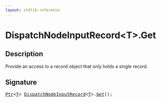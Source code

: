 ```yaml
---
layout: stdlib-reference
---
```


# DispatchNodeInputRecord\<T\>\.Get

## Description

Provide an access to a record object that only holds a single record.




## Signature 

<pre>
<a href="/stdlib-reference/types/ptr-0/index" class="code_type">Ptr</a>&lt;<a href="/stdlib-reference/types/dispatchnodeinputrecord-08ch/index#typeparam-T" class="code_type">T</a>&gt; <a href="/stdlib-reference/types/dispatchnodeinputrecord-08ch/index" class="code_type">DispatchNodeInputRecord</a>&lt;<a href="/stdlib-reference/types/dispatchnodeinputrecord-08ch/index#typeparam-T" class="code_type">T</a>&gt;.<a href="/stdlib-reference/types/dispatchnodeinputrecord-08ch/get-0">Get</a>();

</pre>

